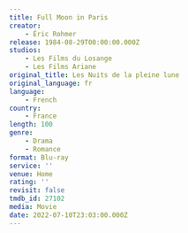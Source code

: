```yaml
---
title: Full Moon in Paris
creator:
    - Éric Rohmer
release: 1984-08-29T00:00:00.000Z
studios:
    - Les Films du Losange
    - Les Films Ariane
original_title: Les Nuits de la pleine lune
original_language: fr
language:
    - French
country:
    - France
length: 100
genre:
    - Drama
    - Romance
format: Blu-ray
service: ''
venue: Home
rating: ''
revisit: false
tmdb_id: 27102
media: Movie
date: 2022-07-10T23:03:00.000Z
---
```

